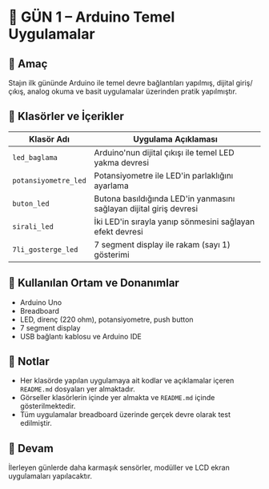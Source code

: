 # 📅 GÜN 1 – Arduino Temel Uygulamalar

## 📌 Amaç
Stajın ilk gününde Arduino ile temel devre bağlantıları yapılmış, dijital giriş/çıkış, analog okuma ve basit uygulamalar üzerinden pratik yapılmıştır.

## 📂 Klasörler ve İçerikler

| Klasör Adı              | Uygulama Açıklaması                                                 |
|-------------------------|----------------------------------------------------------------------|
| `led_baglama`           | Arduino'nun dijital çıkışı ile temel LED yakma devresi              |
| `potansiyometre_led`    | Potansiyometre ile LED'in parlaklığını ayarlama                     |
| `buton_led`            | Butona basıldığında LED'in yanmasını sağlayan dijital giriş devresi |
| `sirali_led`        | İki LED'in sırayla yanıp sönmesini sağlayan efekt devresi           |
| `7li_gosterge_led`       | 7 segment display ile rakam (sayı 1) gösterimi                      |

## 🧰 Kullanılan Ortam ve Donanımlar
- Arduino Uno
- Breadboard
- LED, direnç (220 ohm), potansiyometre, push button
- 7 segment display
- USB bağlantı kablosu ve Arduino IDE

## 📝 Notlar
- Her klasörde yapılan uygulamaya ait kodlar ve açıklamalar içeren `README.md` dosyaları yer almaktadır.
- Görseller klasörlerin içinde yer almakta ve `README.md` içinde gösterilmektedir.
- Tüm uygulamalar breadboard üzerinde gerçek devre olarak test edilmiştir.

## 🔄 Devam
İlerleyen günlerde daha karmaşık sensörler, modüller ve LCD ekran uygulamaları yapılacaktır.


